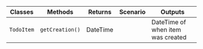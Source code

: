 | Classes         | Methods                         |  Returns  | Scenario               | Outputs					   | 
|-----------------|---------------------------------|-----------|------------------------|-----------------------------|
|`TodoItem`		|`getCreation()`					| DateTime	|						| DateTime of when item was created|